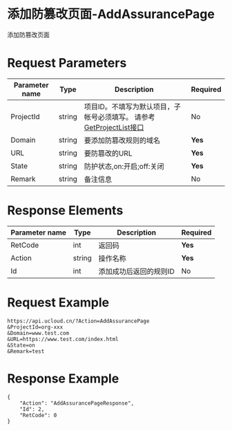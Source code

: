 # 添加防篡改页面-AddAssurancePage

添加防篡改页面

# Request Parameters
|Parameter name|Type|Description|Required|
|---|---|---|---|
|ProjectId|string|项目ID。不填写为默认项目，子帐号必须填写。 请参考[GetProjectList接口](api/summary/get_project_list)|No|
|Domain|string|要添加防篡改规则的域名|**Yes**|
|URL|string|要防篡改的URL|**Yes**|
|State|string|防护状态,on:开启;off:关闭|**Yes**|
|Remark|string|备注信息|No|

# Response Elements
|Parameter name|Type|Description|Required|
|---|---|---|---|
|RetCode|int|返回码|**Yes**|
|Action|string|操作名称|**Yes**|
|Id|int|添加成功后返回的规则ID|No|

# Request Example
```
https://api.ucloud.cn/?Action=AddAssurancePage
&ProjectId=org-xxx
&Domain=www.test.com
&URL=https://www.test.com/index.html
&State=on
&Remark=test
```

# Response Example
```
{
    "Action": "AddAssurancePageResponse", 
    "Id": 2, 
    "RetCode": 0
}
```

